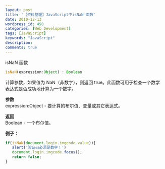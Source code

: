 ```yaml
---
layout: post
title: '【资料整理】JavaScript中isNaN 函数'
date: 2010-12-13
wordpress_id: 490
categories: [Web Development]
tags: [JavaScript]
keywords: "JavaScript"
description: 
comments: true
---
```

isNaN 函数

``` js
isNaN(expression:Object) : Boolean
```

计算参数，如果值为 NaN（非数字），则返回 true。此函数可用于检查一个数学表达式是否成功地计算为一个数字。

**参数**   
expression:Object - 要计算的布尔值、变量或其它表达式。

**返回**   
Boolean - 一个布尔值。

**例子：**   

``` js
if(isNaN(document.login.imgcode.value)){
   alert('验证码必须是数字！')
   document.login.imgcode.focus();
   return false;
}
```

